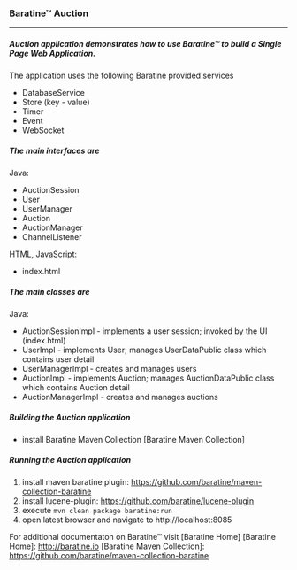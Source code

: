 ### Baratine™ Auction

***

##### Auction application demonstrates how to use Baratine™ to build a Single Page Web Application.

The application uses the following Baratine provided services
 * DatabaseService
 * Store (key - value)
 * Timer
 * Event
 * WebSocket

##### The main interfaces are

Java:

* AuctionSession
* User
* UserManager
* Auction
* AuctionManager
* ChannelListener

HTML, JavaScript:
* index.html

##### The main classes are

Java:

* AuctionSessionImpl - implements a user session; invoked by the UI (index.html)
* UserImpl - implements User; manages UserDataPublic class which contains user detail
* UserManagerImpl - creates and manages users
* AuctionImpl - implements Auction; manages AuctionDataPublic class which contains Auction detail
* AuctionManagerImpl - creates and manages auctions

##### Building the Auction application

* install Baratine Maven Collection [Baratine Maven Collection] 

##### Running the Auction application

1. install maven baratine plugin: https://github.com/baratine/maven-collection-baratine
2. install lucene-plugin: https://github.com/baratine/lucene-plugin 
3. execute `mvn clean package baratine:run`
4. open latest browser and navigate to http://localhost:8085

For additional documentaton on Baratine™ visit [Baratine Home]
[Baratine Home]: http://baratine.io
[Baratine Maven Collection]: https://github.com/baratine/maven-collection-baratine


